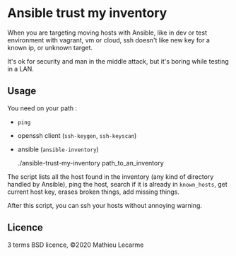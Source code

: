 Ansible trust my inventory
==========================

When you are targeting moving hosts with Ansible,
like in dev or test environment with vagrant, vm or cloud,
ssh doesn't like new key for a known ip, or unknown target.

It's ok for security and man in the middle attack, but it's boring while testing in a LAN.

Usage
-----

You need on your path :

 * `ping`
 * openssh client (`ssh-keygen`, `ssh-keyscan`)
 * ansible (`ansible-inventory`)


    ./ansible-trust-my-inventory path_to_an_inventory

The script lists all the host found in the inventory (any kind of directory handled by Ansible),
ping the host, search if it is already in `known_hosts`, get current host key,
erases broken things, add missing things.

After this script, you can ssh your hosts without annoying warning.


Licence
-------

3 terms BSD licence, ©2020 Mathieu Lecarme
